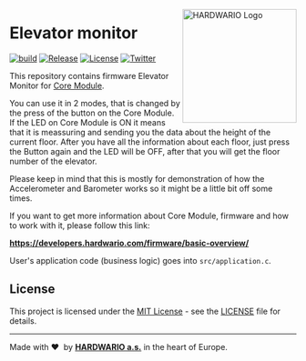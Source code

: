 <a href="https://www.hardwario.com/"><img src="https://www.hardwario.com/ci/assets/hw-logo.svg" width="200" alt="HARDWARIO Logo" align="right"></a>

# Elevator monitor

[![build](https://github.com/hardwario/twr-radio-elevator-monitor/actions/workflows/main.yml/badge.svg)](https://github.com/hardwario/twr-radio-elevator-monitor/actions/workflows/main.yml)
[![Release](https://img.shields.io/github/release/bigclownprojects/bcf-radio-elevator-monitor.svg)](https://github.com/bigclownprojects/bcf-radio-elevator-monitor/releases)
[![License](https://img.shields.io/github/license/bigclownprojects/bcf-radio-elevator-monitor.svg)](https://github.com/bigclownprojects/bcf-radio-elevator-monitor/blob/master/LICENSE)
[![Twitter](https://img.shields.io/twitter/follow/hardwario_en.svg?style=social&label=Follow)](https://twitter.com/hardwario_en)

This repository contains firmware Elevator Monitor for [Core Module](https://shop.hardwario.com/core-module).

You can use it in 2 modes, that is changed by the press of the button on the Core Module. If the LED on Core Module is ON it means that it is meassuring and sending you
the data about the height of the current floor. After you have all the information about each floor, just press the Button again and the LED will be OFF, after that you will get the floor number of the elevator.

Please keep in mind that this is mostly for demonstration of how the Accelerometer and Barometer works so it might be a little bit off some times.

If you want to get more information about Core Module, firmware and how to work with it, please follow this link:

**https://developers.hardwario.com/firmware/basic-overview/**

User's application code (business logic) goes into `src/application.c`.

## License

This project is licensed under the [MIT License](https://opensource.org/licenses/MIT/) - see the [LICENSE](LICENSE) file for details.

---

Made with &#x2764;&nbsp; by [**HARDWARIO a.s.**](https://www.hardwario.com/) in the heart of Europe.
